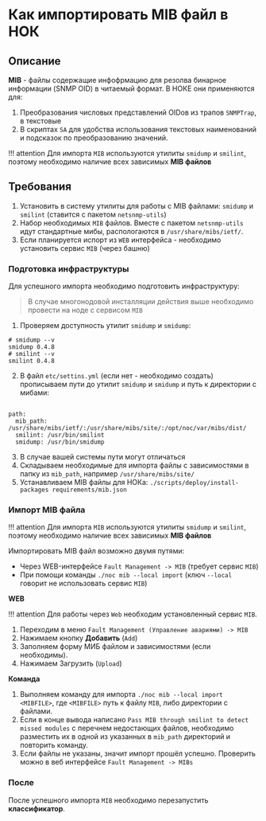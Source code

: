 # Как импортировать MIB файл в НОК

## Описание

**MIB** - файлы содержащие инфофрмацию для резолва бинарное информации (SNMP OID) в читаемый формат. В НОКЕ они применяются для:

1. Преобразования числовых представлений OIDов из трапов `SNMPTrap`, в текстовые 
2. В скриптах `SA` для удобства использования текстовых наименований и подсказок по преобразованию значений.

!!! attention
    Для импорта `MIB` используются утилиты `smidump` и `smilint`, поэтому необходимо наличие всех зависимых **MIB файлов**

## Требования

1. Установить в систему утилиты для работы с MIB файлами: `smidump` и `smilint` (ставится с пакетом `netsnmp-utils`)
2. Набор необходимых `MIB` файлов. Вместе с пакетом `netsnmp-utils` 
   идут стандартные мибы, распологаются в  `/usr/share/mibs/ietf/`.
3. Если планируется испорт из `WEB` интерфейса - необходимо установить сервис `MIB` (через башню)

### Подготовка инфраструктуры

Для успешного импорта необходимо подготовить инфраструктуру:

> В случае многонодовой инсталляции действия выше необходимо провести на ноде с сервисом `MIB`


1. Проверяем доступность утилит `smidump` и `smidump`:

```
# smidump --v
smidump 0.4.8
# smilint --v
smilint 0.4.8
```

2. В файл `etc/settins.yml` (если нет - необходимо создать) прописываем 
   пути до утилит `smidump` и `smidump` и путь к директории с мибами:

```

path:
  mib_path: /usr/share/mibs/ietf/:/usr/share/mibs/site/:/opt/noc/var/mibs/dist/
  smilint: /usr/bin/smilint
  smidump: /usr/bin/smidump

```

3. В случае вашей системы пути могут отличаться
4. Складываем необходимые для импорта файлы с зависимостями в папку из `mib_path`,
   например `/usr/share/mibs/site/`
5. Устанавливаем MIB файлы для НОКа: `./scripts/deploy/install-packages requirements/mib.json`

### Импорт MIB файла

!!! attention
    Для импорта `MIB` используются утилиты `smidump` и `smilint`, поэтому необходимо наличие всех зависимых **MIB файлов**

Импортировать MIB файл возможно двумя путями:

* Через WEB-интерфейсе `Fault Management -> MIB` (требует сервис `MIB`)
* При помощи команды `./noc mib --local import` (ключ `--local` говорит не использовать сервис `MIB`)

**WEB**

!!! attention
    Для работы через `Web` необходим установленный сервис `MIB`.

1. Переходим в меню `Fault Management (Управление авариями) -> MIB`
2. Нажимаем кнопку **Добавить** (`Add`)
3. Заполняем форму МИБ файлом и зависимостями (если необходимы).
4. Нажимаем Загрузить (`Upload`)

**Команда**

1. Выполняем команду для импорта `./noc mib --local import <MIBFILE>`, где `<MIBFILE>` путь к файлу `MIB`, либо директории с файлами.
2. Если в конце вывода написано `Pass MIB through smilint to detect missed modules` с перечнем недостающих файлов,
 необходимо разместить их в одной из указанных в `mib_path` директорий и повторить команду.
3. Если файлы не указаны, значит импорт прошёл успешно. Проверить можно в веб интерфейсе `Fault Management -> MIBs`

### После

После успешного импорта `MIB` необходимо перезапустить **классификатор**.
